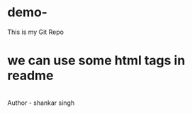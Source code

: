 # demo-
This is my Git Repo
<br>
<h1>we can use some html tags in readme</h1>
<br>
Author - shankar singh
